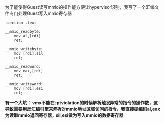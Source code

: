 为了能使得Guest读写mmio的操作能方便让hypervisor识别，我写了一个汇编文件专门处理Guest写入mmio寄存器

```
.section .text

__mmio_readbyte:
    mov al,[rdi]
    ret;

__mmio_writebyte:
    mov [rdi],sil
    ret;

__mmio_readword:
    mov eax,[rdi]
    ret;

__mmio_writeword:
    mov [rdi],esi
    ret;

```



**有一个大坑： vmx不能在eptviolation的时候解析触发异常的指令的操作数，这导致需要用反汇编引擎来解析对mmio地址区域访问的指令，我直接硬编码al,eax为读取mmio返回寄存器，sil,esi做为写入mmio的数据寄存器**





